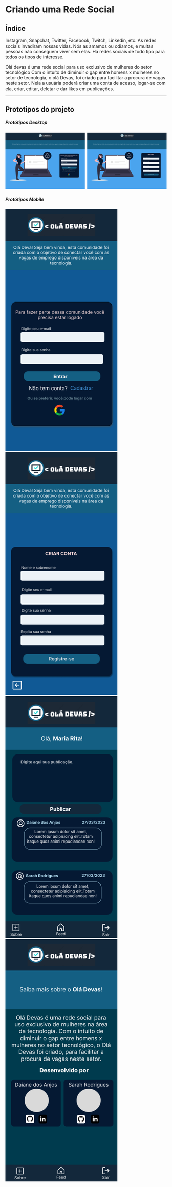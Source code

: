 # Criando uma Rede Social

## Índice

Instagram, Snapchat, Twitter, Facebook, Twitch, Linkedin, etc. As redes sociais
invadiram nossas vidas. Nós as amamos ou odiamos, e muitas pessoas não conseguem
viver sem elas.
Há redes sociais de todo tipo para todos os tipos de interesse.

  Olá devas é uma rede social para uso exclusivo de mulheres do setor tecnológico
  Com o intuíto de diminuir o gap entre homens x mulheres no setor de tecnologia, o olá Devas, foi criado para facilitar a procura de vagas neste setor.
  Nela a usuária poderá criar uma conta de acesso, logar-se com ela, criar, editar, deletar e dar likes em publicações.

***

## Prototipos do projeto
##### Protótipos Desktop 
  <img width= "900px" src= "./src/img/Group 8.png">


##### Protótipos Mobile
<img width= "350px" src= "./src/img/login-mobile.png">
 <img width= "350px" src= "./src/img/cadastro-mobile.png">
 <img width= "350px" src= "./src/img/publicação-mobile.png">
 <img width= "350px" src= "./src/img/sobre-mobile.png">

